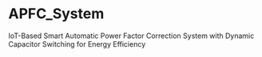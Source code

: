 # APFC_System
IoT-Based Smart Automatic Power Factor Correction System with Dynamic Capacitor Switching for Energy Efficiency
